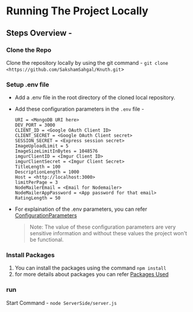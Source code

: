 # Running The Project Locally

## Steps Overview -

### Clone the Repo

Clone the repository locally by using the git command - 
`git clone <https://github.com/SakshamSahgal/Knuth.git`>

### Setup .env file

- Add a .env file in the root directory of the cloned local repository.
    
- Add these configuration parameters in the `.env` file -
    
    ```
    URI = <MongoDB URI here>
    DEV_PORT = 3000
    CLIENT_ID = <Google OAuth Client ID>
    CLIENT_SECRET = <Google OAuth Client secret>
    SESSION_SECRET = <Express session secret>
    ImageUploadLimit = 5
    ImageSizeLimitInBytes = 1048576
    imgurClientID = <Imgur Client ID>
    imgurClientSecret = <Imgur Client Secret>
    TitleLength = 100
    DescriptionLength = 1000
    Host = <http://localhost:3000>
    limitPerPage = 3
    NodeMailerEmail = <Email for Nodemailer>
    NodeMailerAppPassword = <App password for that email>
    RatingLength = 50
    ```
    
- For explaination of the .env parameters, you can refer [ConfigurationParameters](ConfigurationParameters.md)
    
      
    > Note: The value of these configuration parameters are very sensitive information and without these values the project won't be functional.
    

### Install Packages

1. You can install the packages using the command `npm install`
2. for more details about packages you can refer [Packages Used](PackagesUsed.md)

### run

Start Command - `node ServerSide/server.js`